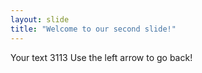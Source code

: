 ```yaml
---
layout: slide
title: "Welcome to our second slide!"
---
```

Your text 3113
Use the left arrow to go back!
